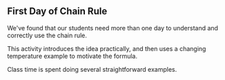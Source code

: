 ## First Day of Chain Rule

We've found that our students need more than one day to understand and correctly use the chain rule.  

This activity introduces the idea practically, and then uses a changing temperature example to motivate the formula.  

Class time is spent doing several straightforward examples.  
